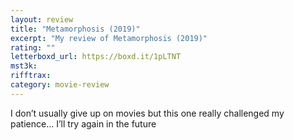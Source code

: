 ```yaml
---
layout: review
title: "Metamorphosis (2019)"
excerpt: "My review of Metamorphosis (2019)"
rating: ""
letterboxd_url: https://boxd.it/1pLTNT
mst3k:
rifftrax:
category: movie-review
---
```


I don’t usually give up on movies but this one really challenged my patience... I’ll try again in the future
